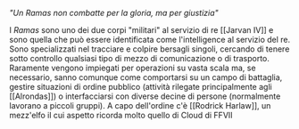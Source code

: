 *"Un Ramas non combatte per la gloria, ma per giustizia"*

I *Ramas* sono uno dei due corpi "militari" al servizio di re [[Jarvan IV]] e sono quella che può essere identificata come l'intelligence al servizio del re. Sono specializzati nel tracciare e colpire bersagli singoli, cercando di tenere sotto controllo qualsiasi tipo di mezzo di comunicazione o di trasporto. Raramente vengono impiegati per operazioni su vasta scala ma, se necessario, sanno comunque come comportarsi su un campo di battaglia, gestire situazioni di ordine pubblico (attività rilegate principalmente agli [[Alrondas]]) o interfacciarsi con diverse decine di persone (normalmente lavorano a piccoli gruppi). 
A capo dell'ordine c'è [[Rodrick Harlaw]], un mezz'elfo il cui aspetto ricorda molto quello di Cloud di FFVII